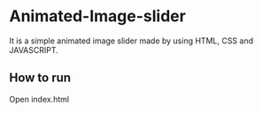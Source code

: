 # Animated-Image-slider
It is a simple animated image slider made by using HTML, CSS and JAVASCRIPT.

## How to run
Open index.html
